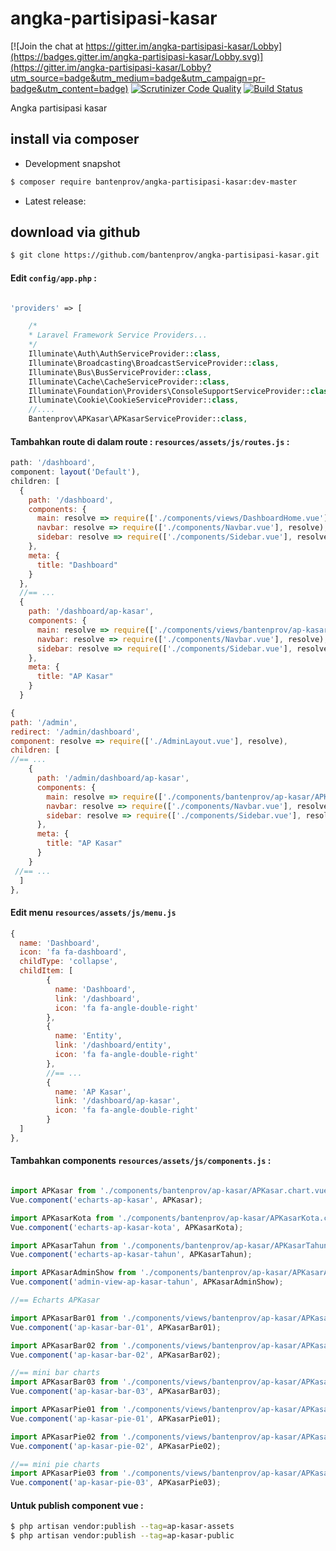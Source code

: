 # angka-partisipasi-kasar

[![Join the chat at https://gitter.im/angka-partisipasi-kasar/Lobby](https://badges.gitter.im/angka-partisipasi-kasar/Lobby.svg)](https://gitter.im/angka-partisipasi-kasar/Lobby?utm_source=badge&utm_medium=badge&utm_campaign=pr-badge&utm_content=badge)
[![Scrutinizer Code Quality](https://scrutinizer-ci.com/g/bantenprov/angka-partisipasi-kasar/badges/quality-score.png?b=master)](https://scrutinizer-ci.com/g/bantenprov/angka-partisipasi-kasar/?branch=master)
[![Build Status](https://scrutinizer-ci.com/g/bantenprov/angka-partisipasi-kasar/badges/build.png?b=master)](https://scrutinizer-ci.com/g/bantenprov/angka-partisipasi-kasar/build-status/master)

Angka partisipasi kasar

## install via composer

- Development snapshot
```bash
$ composer require bantenprov/angka-partisipasi-kasar:dev-master
```
- Latest release:


## download via github

~~~bash
$ git clone https://github.com/bantenprov/angka-partisipasi-kasar.git
~~~


#### Edit `config/app.php` :
```php

'providers' => [

    /*
    * Laravel Framework Service Providers...
    */
    Illuminate\Auth\AuthServiceProvider::class,
    Illuminate\Broadcasting\BroadcastServiceProvider::class,
    Illuminate\Bus\BusServiceProvider::class,
    Illuminate\Cache\CacheServiceProvider::class,
    Illuminate\Foundation\Providers\ConsoleSupportServiceProvider::class,
    Illuminate\Cookie\CookieServiceProvider::class,
    //....
    Bantenprov\APKasar\APKasarServiceProvider::class,

```

#### Tambahkan route di dalam route : `resources/assets/js/routes.js` :

```javascript
path: '/dashboard',
component: layout('Default'),
children: [
  {
    path: '/dashboard',
    components: {
      main: resolve => require(['./components/views/DashboardHome.vue'], resolve),
      navbar: resolve => require(['./components/Navbar.vue'], resolve),
      sidebar: resolve => require(['./components/Sidebar.vue'], resolve)
    },
    meta: {
      title: "Dashboard"
    }
  },
  //== ...
  {
    path: '/dashboard/ap-kasar',
    components: {
      main: resolve => require(['./components/views/bantenprov/ap-kasar/DashboardAPKasar.vue'], resolve),
      navbar: resolve => require(['./components/Navbar.vue'], resolve),
      sidebar: resolve => require(['./components/Sidebar.vue'], resolve)
    },
    meta: {
      title: "AP Kasar"
    }
  }
```

```javascript
{
path: '/admin',
redirect: '/admin/dashboard',
component: resolve => require(['./AdminLayout.vue'], resolve),
children: [
//== ...
    {
      path: '/admin/dashboard/ap-kasar',
      components: {
        main: resolve => require(['./components/bantenprov/ap-kasar/APKasarAdmin.show.vue'], resolve),
        navbar: resolve => require(['./components/Navbar.vue'], resolve),
        sidebar: resolve => require(['./components/Sidebar.vue'], resolve)
      },
      meta: {
        title: "AP Kasar"
      }
    }
 //== ...   
  ]
},

```

#### Edit menu `resources/assets/js/menu.js`

```javascript
{
  name: 'Dashboard',
  icon: 'fa fa-dashboard',
  childType: 'collapse',
  childItem: [
        {
          name: 'Dashboard',
          link: '/dashboard',
          icon: 'fa fa-angle-double-right'
        },
        {
          name: 'Entity',
          link: '/dashboard/entity',
          icon: 'fa fa-angle-double-right'
        },
        //== ...
        {
          name: 'AP Kasar',
          link: '/dashboard/ap-kasar',
          icon: 'fa fa-angle-double-right'
        }
  ]
},
```


#### Tambahkan components `resources/assets/js/components.js` :

```javascript

import APKasar from './components/bantenprov/ap-kasar/APKasar.chart.vue';
Vue.component('echarts-ap-kasar', APKasar);

import APKasarKota from './components/bantenprov/ap-kasar/APKasarKota.chart.vue';
Vue.component('echarts-ap-kasar-kota', APKasarKota);

import APKasarTahun from './components/bantenprov/ap-kasar/APKasarTahun.chart.vue';
Vue.component('echarts-ap-kasar-tahun', APKasarTahun);

import APKasarAdminShow from './components/bantenprov/ap-kasar/APKasarAdmin.show.vue';
Vue.component('admin-view-ap-kasar-tahun', APKasarAdminShow);

//== Echarts APKasar

import APKasarBar01 from './components/views/bantenprov/ap-kasar/APKasarBar01.vue';
Vue.component('ap-kasar-bar-01', APKasarBar01);

import APKasarBar02 from './components/views/bantenprov/ap-kasar/APKasarBar02.vue';
Vue.component('ap-kasar-bar-02', APKasarBar02);

//== mini bar charts
import APKasarBar03 from './components/views/bantenprov/ap-kasar/APKasarBar03.vue';
Vue.component('ap-kasar-bar-03', APKasarBar03);

import APKasarPie01 from './components/views/bantenprov/ap-kasar/APKasarPie01.vue';
Vue.component('ap-kasar-pie-01', APKasarPie01);

import APKasarPie02 from './components/views/bantenprov/ap-kasar/APKasarPie02.vue';
Vue.component('ap-kasar-pie-02', APKasarPie02);

//== mini pie charts
import APKasarPie03 from './components/views/bantenprov/ap-kasar/APKasarPie03.vue';
Vue.component('ap-kasar-pie-03', APKasarPie03);
```

#### Untuk publish component vue :

```bash
$ php artisan vendor:publish --tag=ap-kasar-assets
$ php artisan vendor:publish --tag=ap-kasar-public
```
